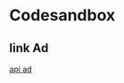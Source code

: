 # Codesandbox

## link Ad
[api ad](https://codesandbox.io/s/agitated-torvalds-6h5f0?file=/src/index.js)

